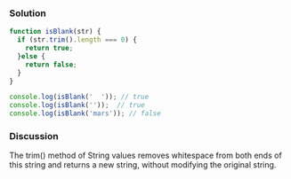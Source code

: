 ### Solution 
``` JavaScript 
function isBlank(str) {
  if (str.trim().length === 0) {
    return true;
  }else {
    return false;
  }
}

console.log(isBlank('  ')); // true
console.log(isBlank(''));  // true
console.log(isBlank('mars')); // false
```

### Discussion 
The trim() method of String values removes whitespace from both ends of this string and returns a new string, without modifying the original string.

